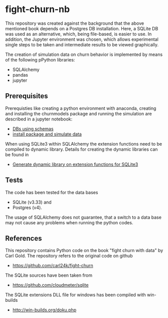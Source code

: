 # fight-churn-nb


This repository was created against the background that the 
above mentioned book depends on a Postgres DB installation. 
Here, a SQLite DB was used as an alternative, which, 
being file-based, is easier to use. 
In addition, the Jupyter environment was chosen, 
which allows experimental single steps to be taken 
and intermediate results to be viewed graphically.

The creation of simulation data on churn behavior 
is implemented by means of the following pPython libraries:
* SQLAlchemy
* pandas
* jupyter

## Prerequisites
Prerequisties like creating a python environment with anaconda, 
creating and installing the churnmodels package
and running the simulation are described in a jupyter notebook:
* [DBs using schemas](listings/part0/jup_chap01_regarding-db-schemas.ipynb)
* [install package and simulate data](listings/part0/jup_chap01_simulation.ipynb)

When using SQLite3 within SQLAlchemy the extension functions need to be compiled to 
dynamic library. Details for creating the dynamic libraries can be found in
* [Generate dynamic library on extension functions for SQLite3](ext_lib/how-to.ipynb)


## Tests
The code  has been tested for the data bases 
* SQLite (v3.33) and
* Postgres (v4).

The usage of SQLAlchemy does not guarantee, that a switch to a data base 
may not cause any problems when running the python codes.


## References
This repository contains Python code on the book "fight churn with data" by Carl Gold.
The repository refers to the original code on github
* https://github.com/carl24k/fight-churn

The SQLite sources have been taken from 
* https://github.com/cloudmeter/sqlite

The SQLite extensions DLL file for windows has been compiled with win-builds 
* http://win-builds.org/doku.php





